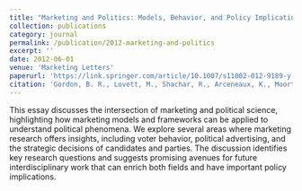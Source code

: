 ```yaml
---
title: "Marketing and Politics: Models, Behavior, and Policy Implications"
collection: publications
category: journal
permalink: /publication/2012-marketing-and-politics
excerpt: ''
date: 2012-06-01
venue: 'Marketing Letters'
paperurl: 'https://link.springer.com/article/10.1007/s11002-012-9189-y'
citation: 'Gordon, B. R., Lovett, M., Shachar, R., Arceneaux, K., Moorthy, S., Peress, M., Rao, A., Sen, S., Soberman, D., & Urminsky, O. (2012). &quot;Marketing and Politics: Models, Behavior, and Policy Implications.&quot; <i>Marketing Letters</i>. 23(2), 391-403.'
---
```


This essay discusses the intersection of marketing and political science, highlighting how marketing models and frameworks can be applied to understand political phenomena. We explore several areas where marketing research offers insights, including voter behavior, political advertising, and the strategic decisions of candidates and parties. The discussion identifies key research questions and suggests promising avenues for future interdisciplinary work that can enrich both fields and have important policy implications.